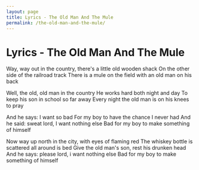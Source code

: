 ```yaml
---
layout: page
title: Lyrics - The Old Man And The Mule
permalink: /the-old-man-and-the-mule/
---
```


# Lyrics - The Old Man And The Mule

Way, way out in the country, there's a little old wooden shack
On the other side of the railroad track
There is a mule on the field with an old man on his back

Well, the old, old man in the country
He works hard both night and day
To keep his son in school so far away
Every night the old man is on his knees to pray

And he says: I want so bad
For my boy to have the chance I never had
And he said: sweat lord, I want nothing else
Bad for my boy to make something of himself

Now way up north in the city, with eyes of flaming red
The whiskey bottle is scattered all around is bed
Give the old man's son, rest his drunken head
And he says: please lord, i want nothing else
Bad for my boy to make something of himself
